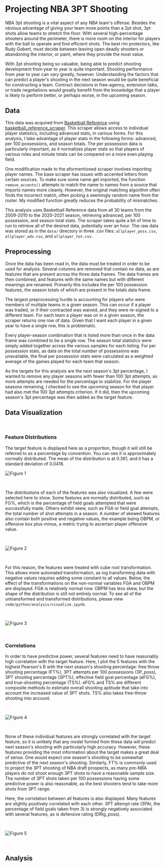 # Projecting NBA 3PT Shooting

NBA 3pt shooting is a vital aspect of any NBA team's offense. Besides the obvious advantage of giving your team more points than a 2pt shot, 3pt shots allow teams to stretch the floor. With several high-percentage shooters around the perimeter, there is more room on the interior for players with the ball to operate and find efficient shots. The best rim protectors, like Rudy Gobert, must decide between leaving open deadly shooters or abandoning the interior, or paint, where they provide the most value.

With 3pt shooting being so valuable, being able to predict shooting development from year to year is quite important. Shooting performance from year to year can vary greatly, however. Understanding the factors that can predict a player's shooting in the next season would be quite beneficial for constructing a team. Contract decisions in free-agency, extension talks, or trade negotiations would greatly benefit from the knowledge that a player is likely to perform better, or perhaps worse, in the upcoming season. 

 ## Data

 This data was acquired from [Basketball Reference](https://www.basketball-reference.com/) using [basketball_reference_scraper](https://github.com/vishaalagartha/basketball_reference_scraper). This scraper allows access to individual player statistics, including advanced stats, in various forms. For this analysis, I take advantage of player stats in the following forms: advanced, per 100 possessions, and season totals. The per possession data is particularly important, as it normalizes player stats so that players of various roles and minute totals can be compared on a more even playing field.

 One modification made to the aformentioned scraper involves importing player names. The base scraper has issues with accented letters from certain sources. To make sure some name get imported, the function `remove_accents()` attempts to match the name to names from a source that imports names more cleanly. However, the original matching algorithm often finds the incorrect match, often picking a seemingly random name from the roster. My modified function greatly reduces the probability of mismatches. 

 This analysis uses Basketball Reference data from all 30 teams from the 2009-2010 to the 2020-2021 season, retrieving advanced, per 100 possession, and season total stats. The scraper takes quite a bit of time to run to retrieve all of the desired data, potentially over an hour. The raw data was stored as in the `data/` directory in three .csv files: `allplayer_poss.csv`, `allplayer_adv.csv`, and `allplayer_tot.csv`.

 ## Preprocessing

Once the data has been read in, the data must be treated in order to be used for analysis. Several columns are removed that contain no data, as are features that are present across the three data frames. The data frames are then combined, and features with the same names but with different meanings are renamed. Primarily this includes the per 100 possession features, the season totals of which are present in the totals data frame.

The largest preprocessing hurdle is accounting for players who were members of multiple teams in a given season. This can occur if a player was traded, or if their contracted was waived, and they were re-signed to a different team. For each team a player was on in a given season, the scraper returns one row of data. Given that I want each player in a given year to have a single row, this is problematic. 

Every player-season combination that is listed more than once in the data frame was combined to be a single row. The season total statistics were simply added together across the various samples for each listing. For per possession stats, as data on the total number of possessions was unavailable, the final per possession stats were calculated as a weighted average of the games played for each team that season. 

As the targets for this analysis are the next season's 3pt percentage, I wanted to remove any player seasons with fewer than 100 3pt attempts, as more attempts are needed for the percentage to stabilize. For the player seasons remaining, I checked to see the upcoming season for that player had also met the 100 3pt attempts criterion. If it did, then the upcoming season's 3pt percentage was then added as the target feature. 

## Data Visualization

<br>

### Feature Distributions

The target feature is displayed here as a proportion, though it will still be referred to as a percentage by convention. You can see it is approximately normally distributed. The mean of the distribution is at 0.361, and it has a standard deviation of 0.0418.

![Figure 1](figs/target_dist.png)

<br>

The distributions of each of the features was also visualized. A few were selected here to show. Some features are normally distributed, such as FG%, which is the percentage of field goals attempted that were successfully made. Others exhibit skew, such as FGA or field goal attempts, the total number of shot attempts in a season. A number of skewed features also contain both positive and negative values, the example being OBPM, or offensive box plus-minus, a metric trying to ascertain player offensive value.

<br>

![Figure 2](figs/untrans_dists.png)

<br>

For this reason, the features were treated with cube root transformation. This allows more automated transformation, as log transforming data with negative values requires adding some constant to all values. Below, the effect of the transformations on the non-normal variables FGA and OBPM are displayed. FGA is relatively normal now. OBPM has less skew, but the shape of the distribution is still not entirely normal. To see all of the untransformed and transformed distributions, please view `code/python/analysis/visualize.ipynb`.

<br>

![Figure 3](figs/trans_dists.png)

<br>

### Correlations
In order to have predictive power, several features need to have reasonably high correlation with the target feature. Here, I plot the 5 features with the highest Pearson's R with the next season's shooting percentage: free throw shooting percentage (FT%), 3PT attempts per 100 possessions (3P_poss), 3PT shooting percentage (3PT%), effective field goal percentage (eFG%), and true-shooting percentage (TS%). eFG% and TS% are different composite methods to estimate overall shooting aptitude that take into account the increased value of 3PT shots. TS% also takes free-throw shooting into account.

<br>

![Figure 4](figs/target_corr.png)

<br>

None of these individual features are strongly correlated with the target feature, so it is unlikely that any model formed from these data will predict next season's shooting with particularly high accuracy. However, these features providing the most information about the target makes a great deal of sense. One would expect one season's shooting to be somewhat predictive of the next season's shooting. Similarly, FT% is commonly used to project the 3PT shooting of NBA draft prospects, as many pre-NBA players do not shoot enough 3PT shots to have a reasonable sample size. The number of 3PT shots taken per 100 possessions having some predictive power is also reasonable, as the best shooters tend to take more shots from 3PT range.

Here, the correlation between all features is also displayed. Many features are slightly positively correlated with each other. 3PT attempt rate (3PAr, the percentage of field goals taken from 3) is strongly negatively associated with several features, as is defensive rating (DRtg_poss).

<br>

![Figure 5](figs/corrplot.png)

<br>
 
## Analysis